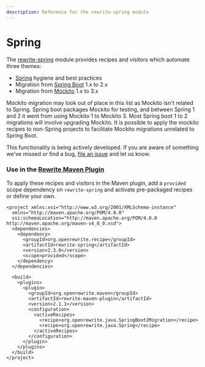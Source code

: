 ```yaml
---
description: Reference for the rewrite-spring module
---
```


# Spring

The [rewrite-spring](https://github.com/openrewrite/rewrite-spring/) module provides recipes and visitors which automate three themes:

* [Spring](https://spring.io/) hygiene and best practices
* Migration from [Spring Boot](https://spring.io/projects/spring-boot) 1.x to 2.x
* Migration from [Mockito](https://site.mockito.org/) 1.x to 3.x 

Mockito migration may look out of place in this list as Mockito isn't related to Spring. Spring boot packages Mockito for testing, and between Spring 1 and 2 it went from using Mockito 1 to Mockito 3. Most Spring boot 1 to 2 migrations will involve upgrading Mockito. It is possible to apply the mockito recipes to non-Spring projects to facilitate Mockito migrations unrelated to Spring Boot.

This functionality is being actively developed. If you are aware of something we've missed or find a bug, [file an issue](https://github.com/openrewrite/rewrite-spring/issues) and let us know.

### Use in the [Rewrite Maven Plugin](../../configuring/rewrite-maven-plugin/)

To apply these recipes and visitors in the Maven plugin, add a `provided` scope dependency on `rewrite-spring` and activate pre-packaged recipes or define your own.

```markup
<project xmlns:xsi="http://www.w3.org/2001/XMLSchema-instance"
  xmlns="http://maven.apache.org/POM/4.0.0"
  xsi:schemaLocation="http://maven.apache.org/POM/4.0.0 http://maven.apache.org/maven-v4_0_0.xsd">
  <dependencies>
    <dependency>
      <groupId>org.openrewrite.recipe</groupId>
      <artifactId>rewrite-spring</artifactId>
      <version>2.3.0</version>
      <scope>provided</scope>
    </dependency>
  </dependencies>
    
  <build>
    <plugins>
      <plugin>
        <groupId>org.openrewrite.maven</groupId>
        <artifactId>rewrite-maven-plugin</artifactId>
        <version>2.1.1</version>
        <configuration>
          <activeRecipes>
            <recipe>org.openrewrite.java.SpringBoot2Migration</recipe>
            <recipe>org.openrewrite.java.Spring</recipe>
          </activeRecipes>
        </configuration>
      </plugin>
    </plugins>
  </build>
</project>
```





